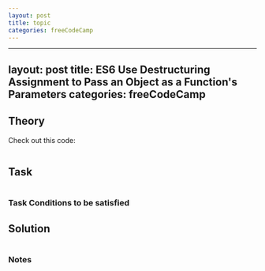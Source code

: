 ```yaml
---
layout: post
title: topic
categories: freeCodeCamp
---
```


---
layout: post
title: ES6 Use Destructuring Assignment to Pass an Object as a Function's Parameters
categories: freeCodeCamp
---

## Theory


Check out this code:
```js

```




## Task


```js


```

### Task Conditions to be satisfied



## Solution
```javascript


```

### Notes
